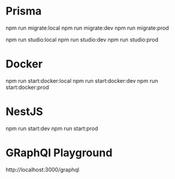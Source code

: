 # Prisma

npm run migrate:local
npm run migrate:dev
npm run migrate:prod

npm run studio:local
npm run studio:dev
npm run studio:prod

# Docker

npm run start:docker:local
npm run start:docker:dev
npm run start:docker:prod

# NestJS

npm run start:dev
npm run start:prod

# GRaphQl Playground

http://localhost:3000/graphql
